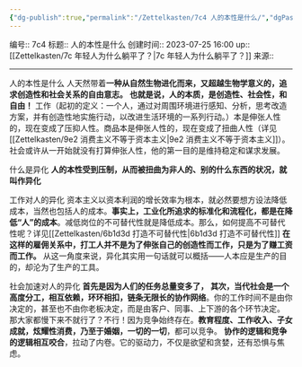 ```yaml
---
{"dg-publish":true,"permalink":"/Zettelkasten/7c4 人的本性是什么/","dgPassFrontmatter":true}
---
```


编号:: 7c4
标题:: 人的本性是什么
创建时间:: 2023-07-25 16:00
up:: [[Zettelkasten/7c 年轻人为什么躺平了？\|7c 年轻人为什么躺平了？]]
来源:: 

---
人的本性是什么
人天然带着**一种从自然生物进化而来，又超越生物学意义的，追求创造性和社会关系的自由意志。**
**也就是说，人的本质，是创造性、社会性，和自由！**
工作（起初的定义：一个人，通过对周围环境进行感知、分析，思考改造方案，并有创造性地实施行动，以改进生活环境的一系列行动。）本是伸张人性的，现在变成了压抑人性。商品本是伸张人性的，现在变成了扭曲人性（详见[[Zettelkasten/9e2 消费主义不等于资本主义\|9e2 消费主义不等于资本主义]]）。社会或许从一开始就没有打算伸张人性，他的第一目的是维持稳定和谋求发展。

什么是异化
**人的本性受到压制，从而被扭曲为非人的、别的什么东西的状况，就叫作异化**

工作对人的异化
资本主义以资本利润的增长效率为根本，就必然要想方设法降低成本，当然也包括人的成本。**事实上，工业化所追求的标准化和流程化，都是在降低“人”的成本**。减低岗位的不可替代性就是降低成本。那么，如何提高不可替代性呢？详见[[Zettelkasten/6b1d3d 打造不可替代性\|6b1d3d 打造不可替代性]]
**在这样的雇佣关系中，打工人并不是为了伸张自己的创造性而工作，只是为了赚工资而工作。**
从这一角度来说，异化其实用一句话就可以概括——人本应是生产的目的，却沦为了生产的工具。

社会加速对人的异化
**首先是因为人们的任务总量变多了，**
**其次，当代社会是一个高度分工，相互依赖，环环相扣，链条无限长的协作网络**。你的工作时间不是由你决定的，甚至也不由你老板决定，而是由客户、同事、上下游的各个环节决定。
那大家都慢下来不就行了？不行！因为竞争始终存在。**教育程度、工作收入、子女成就，炫耀性消费，乃至于婚姻，一切的一切**，都可以竞争。
**协作的逻辑和竞争的逻辑相互咬合**，拉动了内卷。它的驱动力，不仅是欲望和贪婪，还有恐惧与焦虑。